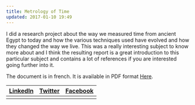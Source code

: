 ```yaml
---
title: Metrology of Time
updated: 2017-01-10 19:49
---
```


I did a research project about the way we measured time from ancient Egypt to today and how the various techniques used have evolved and how they changed the way we live. This was a really interesting subject to know more about and I think the resulting report is a great introduction to this particular subject and contains a lot of references if you are interested going further into it.

The document is in french. It is available in PDF format [Here](https://github.com/patricebechard/patricebechard.github.io/blob/master/_documents/metrologie_du_temps%20copy.pdf).

|[LinkedIn](https://www.linkedin.com/in/patricebechard/)|[Twitter](https://twitter.com/patricebechard)|[Facebook](https://www.facebook.com/patrice.bechard)|
|:------------------------------------------------------------------------------------------------------:|:-------------------------------------------:|:--------------------------------------------------:|
|                                                                                                        |                                             |                                                    |
